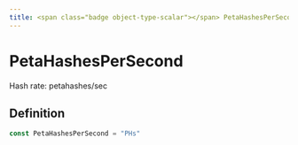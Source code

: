 ```yaml
---
title: <span class="badge object-type-scalar"></span> PetaHashesPerSecond
---
```

# <span class="badge object-type-scalar"></span> PetaHashesPerSecond

Hash rate: petahashes/sec

## Definition

```go
const PetaHashesPerSecond = "PHs"
```
